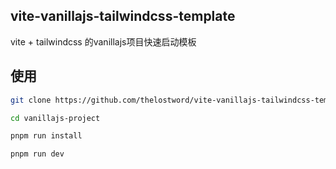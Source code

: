## vite-vanillajs-tailwindcss-template

vite + tailwindcss 的vanillajs项目快速启动模板

## 使用

``` bash
git clone https://github.com/thelostword/vite-vanillajs-tailwindcss-template.git vanillajs-project

cd vanillajs-project

pnpm run install

pnpm run dev

```
